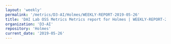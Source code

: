 ```yaml
---
layout: 'weekly'
permalink: '/metrics/D3-AI/Holmes/WEEKLY-REPORT-2019-05-26'
title: 'DAI Lab OSS Metrics Metrics report for Holmes | WEEKLY-REPORT-2019-05-26'
organization: 'D3-AI'
repository: 'Holmes'
current_date: '2019-05-26'
---
```

